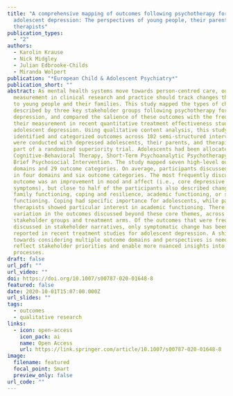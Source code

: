 ```yaml
---
title: "A comprehensive mapping of outcomes following psychotherapy for
  adolescent depression: The perspectives of young people, their parents and
  therapists"
publication_types:
  - "2"
authors:
  - Karolin Krause
  - Nick Midgley
  - Julian Edbrooke-Childs
  - Miranda Wolpert
publication: "*European Child & Adolescent Psychiatry*"
publication_short: ""
abstract: As mental health systems move towards person-centred care, outcome
  measurement in clinical research and practice should track changes that matter
  to young people and their families. This study mapped the types of change
  described by three key stakeholder groups following psychotherapy for
  depression, and compared the salience of these outcomes with the frequency of
  their measurement in recent quantitative treatment effectiveness studies for
  adolescent depression. Using qualitative content analysis, this study
  identified and categorized outcomes across 102 semi-structured interviews that
  were conducted with depressed adolescents, their parents, and therapists, as
  part of a randomized superiority trial. Adolescents had been allocated to
  Cognitive-Behavioral Therapy, Short-Term Psychoanalytic Psychotherapy, or a
  Brief Psychosocial Intervention. The study mapped seven high-level outcome
  domains and 29 outcome categories. On average, participants discussed change
  in four domains and six outcome categories. The most frequently discussed
  outcome was an improvement in mood and affect (i.e., core depressive
  symptoms), but close to half of the participants also described changes in
  family functioning, coping and resilience, academic functioning, or social
  functioning. Coping had specific importance for adolescents, while parents and
  therapists showed particular interest in academic functioning. There was some
  variation in the outcomes discussed beyond these core themes, across
  stakeholder groups and treatment arms. Of the outcomes that were frequently
  discussed in stakeholder narratives, only symptomatic change has been commonly
  reported in recent treatment studies for adolescent depression. A shift
  towards considering multiple outcome domains and perspectives is needed to
  reflect stakeholder priorities and enable more nuanced insights into change
  processes.
draft: false
url_pdf: ""
url_video: ""
doi: https://doi.org/10.1007/s00787-020-01648-8
featured: false
date: 2020-10-01T15:07:00.000Z
url_slides: ""
tags:
  - outcomes
  - qualitative research
links:
  - icon: open-access
    icon_pack: ai
    name: Open Access
    url: https://link.springer.com/article/10.1007/s00787-020-01648-8
image:
  filename: featured
  focal_point: Smart
  preview_only: false
url_code: ""
---
```


